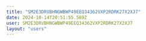 ```yaml
---
title: "SM2E3DRVBHNGWBWP49EEQ34362VXP2RDRK27X2XJ7"
date: 2024-10-14T20:51:55.569Z
user: SM2E3DRVBHNGWBWP49EEQ34362VXP2RDRK27X2XJ7
layout: "users"
---
```

    